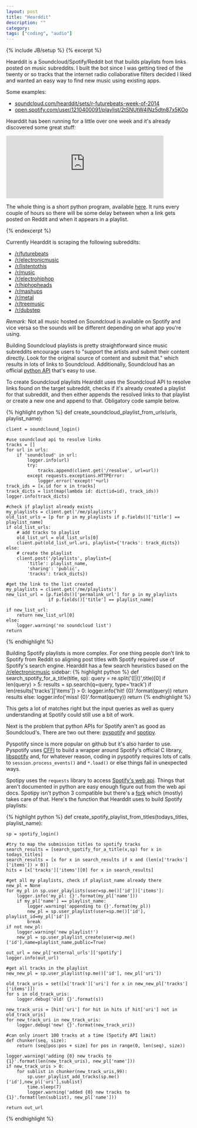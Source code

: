 ```yaml
---
layout: post
title: "Hearddit"
description: ""
category: 
tags: ["coding", "audio"]
---
```

{% include JB/setup %}
{% excerpt %}

Hearddit is a Soundcloud/Spotify/Reddit bot that builds playlists from links posted on music subreddits. I built the bot since I was getting tired of the twenty or so tracks that the internet radio collaborative filters decided I liked and wanted an easy way to find new music using existing apps.

Some examples: 

+ [soundcloud.com/hearddit/sets/r-futurebeats-week-of-2014](http://soundcloud.com/hearddit/sets/r-futurebeats-week-of-2014)
+ [open.spotify.com/user/1210400091/playlist/2tSNUtW4INz5dtn87x5KOo](http://open.spotify.com/user/1210400091/playlist/2tSNUtW4INz5dtn87x5KOo)

Hearddit has been running for a little over one week and it's already discovered some great stuff:

<iframe width="85%" height="170" scrolling="no" frameborder="no" src="https://w.soundcloud.com/player/?url=https%3A//api.soundcloud.com/tracks/181797311&amp;auto_play=false&amp;hide_related=false&amp;show_comments=true&amp;show_user=true&amp;show_reposts=false&amp;visual=true"></iframe>  

The whole thing is a short python program, available [here](https://github.com/rcompton/ryancompton.net/blob/master/assets/hearddit/nightly_soundcloud_playlist.py). It runs every couple of hours so there will be some delay between when a link gets posted on Reddit and when it appears in a playlist.

{% endexcerpt %}

Currently Hearddit is scraping the following subreddits:

+ [/r/futurebeats](https://www.reddit.com/r/futurebeats)
+ [/r/electronicmusic](https://www.reddit.com/r/electronicmusic)
+ [/r/listentothis](https://www.reddit.com/r/listentothis)
+ [/r/music](https://www.reddit.com/r/music)
+ [/r/electrohiphop](https://www.reddit.com/r/electrohiphop)
+ [/r/hiphopheads](https://www.reddit.com/r/hiphopheads)
+ [/r/mashups](https://www.reddit.com/r/mashups)
+ [/r/metal](https://www.reddit.com/r/metal)
+ [/r/treemusic](https://www.reddit.com/r/treemusic)
+ [/r/dubstep](https://www.reddit.com/r/dubstep)

*Remark:* Not all music hosted on Soundcloud is available on Spotify and vice versa so the sounds will be different depending on what app you're using.

Building Soundcloud playlists is pretty straightforward since music subreddits encourage users to "support the artists and submit their content directly. Look for the original source of content and submit that." which results in lots of links to Soundcloud. Additionally, Soundcloud has an official [python API](https://github.com/soundcloud/soundcloud-python) that's easy to use.

To create Soundcloud playlists Hearddit uses the Soundcloud API to resolve links found on the target subreddit, checks if it's already created a playlist for that subreddit, and then either appends the resolved links to that playlist or create a new one and append to that. Obligatory code sample below.

{% highlight python %}
def create_soundcloud_playlist_from_urls(urls, playlist_name):

    client = soundclound_login()    

    #use soundcloud api to resolve links
    tracks = []
    for url in urls:
        if 'soundcloud' in url:
            logger.info(url)
            try:
                tracks.append(client.get('/resolve', url=url))
            except requests.exceptions.HTTPError:
                logger.error('except!'+url)
    track_ids = [x.id for x in tracks]
    track_dicts = list(map(lambda id: dict(id=id), track_ids))
    logger.info(track_dicts)

    #check if playlist already exists
    my_playlists = client.get('/me/playlists')
    old_list_urls = [p for p in my_playlists if p.fields()['title'] == playlist_name]
    if old_list_urls:
        # add tracks to playlist
        old_list_url = old_list_urls[0]
        client.put(old_list_url.uri, playlist={'tracks': track_dicts})
    else:
        # create the playlist
        client.post('/playlists', playlist={
            'title': playlist_name,
            'sharing': 'public',
            'tracks': track_dicts})

    #get the link to the list created
    my_playlists = client.get('/me/playlists')
    new_list_url = [p.fields()['permalink_url'] for p in my_playlists 
                    if p.fields()['title'] == playlist_name]

    if new_list_url:
        return new_list_url[0]
    else:
        logger.warning('no soundcloud list')
    return
{% endhighlight %}

Building Spotify playlists is more complex. For one thing people don't link to Spotify from Reddit so aligning post titles with Spotify required use of Spotify's search engine. Hearddit has a few search heuristics based on the [/r/electronicmusic](https://www.reddit.com/r/electronicmusic) sidebar:
{% highlight python %}
def search_spotify_for_a_title(title, sp):
    query = re.split('(\[|\()',title)[0]
    if len(query) > 5:
        results = sp.search(q=query, type='track')
        if len(results['tracks']['items']) > 0:
            logger.info('hit! {0}'.format(query))
            return results
        else:
            logger.info('miss! {0}'.format(query))
    return
{% endhighlight %}

This gets a lot of matches right but the input queries as well as query understanding at Spotify could still use a bit of work. 

Next is the problem that python APIs for Spotify aren't as good as Soundcloud's. There are two out there: [pyspotify](https://pyspotify.mopidy.com/en/latest/) and [spotipy](https://github.com/plamere/spotipy).

Pyspotify since is more popular on github but it's also harder to use. Pyspotify uses [CFFI](https://cffi.readthedocs.org/en/release-0.8/) to build a wrapper around Spotify's official C library, [libspotify](https://developer.spotify.com/technologies/libspotify/) and, for whatever reason, coding in pyspotify requires lots of calls to `session.process_events()` and `*.load()` or else things fail in unexpected ways.

Spotipy uses the `requests` library to access [Spotify's web api](https://developer.spotify.com/web-api/). Things that aren't documented in python are easy enough figure out from the web api docs. Spotipy isn't python 3 compatible but there's a [fork](https://github.com/joohoi/spotipy) which (mostly) takes care of that. Here's the function that Hearddit uses to build Spotify playlists:

{% highlight python %}
def create_spotify_playlist_from_titles(todays_titles, playlist_name):

    sp = spotify_login()

    #try to map the submission titles to spotify tracks
    search_results = [search_spotify_for_a_title(x,sp) for x in todays_titles]
    search_results = [x for x in search_results if x and (len(x['tracks']['items']) > 0)]
    hits = [x['tracks']['items'][0] for x in search_results]

    #get all my playlists, check if playlist_name already there
    new_pl = None
    for my_pl in sp.user_playlists(user=sp.me()['id'])['items']:
        logger.info('my_pl: {}'.format(my_pl['name']))
        if my_pl['name'] == playlist_name:
            logger.warning('appending to {}'.format(my_pl))
            new_pl = sp.user_playlist(user=sp.me()['id'], playlist_id=my_pl['id'])
            break
    if not new_pl:
        logger.warning('new playlist!')
        new_pl = sp.user_playlist_create(user=sp.me()['id'],name=playlist_name,public=True)

    out_url = new_pl['external_urls']['spotify']
    logger.info(out_url)

    #get all tracks in the playlist
    new_new_pl = sp.user_playlist(sp.me()['id'], new_pl['uri'])

    old_track_uris = set([x['track']['uri'] for x in new_new_pl['tracks']['items']])
    for s in old_track_uris:
        logger.debug('old! {}'.format(s))

    new_track_uris = [hit['uri'] for hit in hits if hit['uri'] not in old_track_uris]
    for new_track_uri in new_track_uris:
        logger.debug('new! {}'.format(new_track_uri))

    #can only insert 100 tracks at a time (Spotify API limit)
    def chunker(seq, size):
        return (seq[pos:pos + size] for pos in range(0, len(seq), size))

    logger.warning('adding {0} new tracks to {1}'.format(len(new_track_uris), new_pl['name']))
    if new_track_uris > 0:
        for sublist in chunker(new_track_uris,99):
            sp.user_playlist_add_tracks(sp.me()['id'],new_pl['uri'],sublist)
            time.sleep(7)
            logger.warning('added {0} new tracks to {1}'.format(len(sublist), new_pl['name']))

    return out_url
{% endhighlight %}

